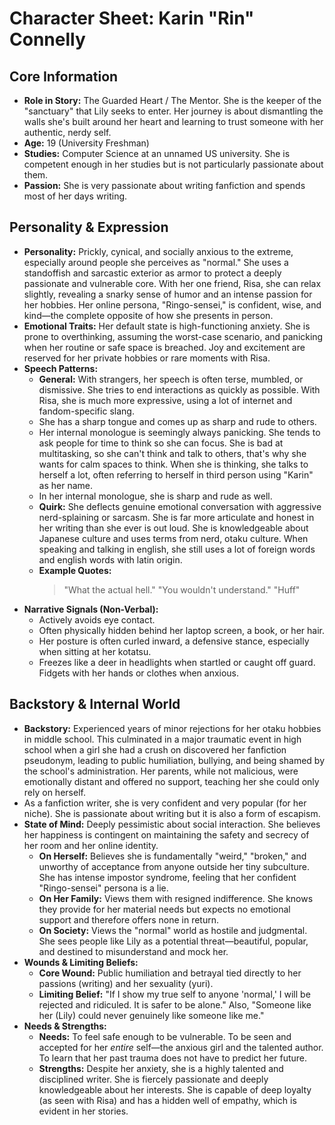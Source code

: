 # Character Sheet: Karin "Rin" Connelly

## Core Information
* **Role in Story:** The Guarded Heart / The Mentor. She is the keeper of the "sanctuary" that Lily seeks to enter. Her journey is about dismantling the walls she's built around her heart and learning to trust someone with her authentic, nerdy self.
* **Age:** 19 (University Freshman)
* **Studies:** Computer Science at an unnamed US university. She is competent enough in her studies but is not particularly passionate about them.
* **Passion:** She is very passionate about writing fanfiction and spends most of her days writing. 

## Personality & Expression
* **Personality:** Prickly, cynical, and socially anxious to the extreme, especially around people she perceives as "normal." She uses a standoffish and sarcastic exterior as armor to protect a deeply passionate and vulnerable core. With her one friend, Risa, she can relax slightly, revealing a snarky sense of humor and an intense passion for her hobbies. Her online persona, "Ringo-sensei," is confident, wise, and kind—the complete opposite of how she presents in person.
* **Emotional Traits:** Her default state is high-functioning anxiety. She is prone to overthinking, assuming the worst-case scenario, and panicking when her routine or safe space is breached. Joy and excitement are reserved for her private hobbies or rare moments with Risa.
* **Speech Patterns:**
    * **General:** With strangers, her speech is often terse, mumbled, or dismissive. She tries to end interactions as quickly as possible. With Risa, she is much more expressive, using a lot of internet and fandom-specific slang.
    * She has a sharp tongue and comes up as sharp and rude to others.  
    * Her internal monologue is seemingly always panicking. She tends to ask people for time to think so she can focus. She is bad at multitasking, so she can't think and talk to others, that's why she wants for calm spaces to think. When she is thinking, she talks to herself a lot, often referring to herself in third person using "Karin" as her name.
    * In her internal monologue, she is sharp and rude as well. 
    * **Quirk:** She deflects genuine emotional conversation with aggressive nerd-splaining or sarcasm. She is far more articulate and honest in her writing than she ever is out loud. She is knowledgeable about Japanese culture and uses terms from nerd, otaku culture. When speaking and talking in english, she still uses a lot of foreign words and english words with latin origin. 
    * **Example Quotes:**
        > "What the actual hell."
        > "You wouldn't understand."
        > "Huff"
* **Narrative Signals (Non-Verbal):**
    * Actively avoids eye contact.
    * Often physically hidden behind her laptop screen, a book, or her hair.
    * Her posture is often curled inward, a defensive stance, especially when sitting at her kotatsu.
    * Freezes like a deer in headlights when startled or caught off guard. Fidgets with her hands or clothes when anxious.

## Backstory & Internal World
* **Backstory:** Experienced years of minor rejections for her otaku hobbies in middle school. This culminated in a major traumatic event in high school when a girl she had a crush on discovered her fanfiction pseudonym, leading to public humiliation, bullying, and being shamed by the school's administration. Her parents, while not malicious, were emotionally distant and offered no support, teaching her she could only rely on herself.
* As a fanfiction writer, she is very confident and very popular (for her niche). She is passionate about writing but it is also a form of escapism. 
* **State of Mind:** Deeply pessimistic about social interaction. She believes her happiness is contingent on maintaining the safety and secrecy of her room and her online identity.
    * **On Herself:** Believes she is fundamentally "weird," "broken," and unworthy of acceptance from anyone outside her tiny subculture. She has intense impostor syndrome, feeling that her confident "Ringo-sensei" persona is a lie.
    * **On Her Family:** Views them with resigned indifference. She knows they provide for her material needs but expects no emotional support and therefore offers none in return.
    * **On Society:** Views the "normal" world as hostile and judgmental. She sees people like Lily as a potential threat—beautiful, popular, and destined to misunderstand and mock her.
* **Wounds & Limiting Beliefs:**
    * **Core Wound:** Public humiliation and betrayal tied directly to her passions (writing) and her sexuality (yuri).
    * **Limiting Belief:** "If I show my true self to anyone 'normal,' I will be rejected and ridiculed. It is safer to be alone." Also, "Someone like her (Lily) could never genuinely like someone like me."
* **Needs & Strengths:**
    * **Needs:** To feel safe enough to be vulnerable. To be seen and accepted for her *entire* self—the anxious girl and the talented author. To learn that her past trauma does not have to predict her future.
    * **Strengths:** Despite her anxiety, she is a highly talented and disciplined writer. She is fiercely passionate and deeply knowledgeable about her interests. She is capable of deep loyalty (as seen with Risa) and has a hidden well of empathy, which is evident in her stories.